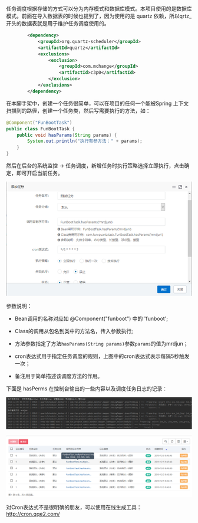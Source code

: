 任务调度根据存储的方式可以分为内存模式和数据库模式。本项目使用的是数据库模式。前面在导入数据表的时候也提到了，因为使用的是 quartz 依赖，所以qrtz_开头的数据表就是用于维护任务调度使用的。

```xml
        <dependency>
            <groupId>org.quartz-scheduler</groupId>
            <artifactId>quartz</artifactId>
            <exclusions>
                <exclusion>
                    <groupId>com.mchange</groupId>
                    <artifactId>c3p0</artifactId>
                </exclusion>
            </exclusions>
        </dependency>
```

在本脚手架中，创建一个任务很简单，可以在项目的任何一个能被Spring 上下文扫描到的路径，创建一个任务类，然后写需要执行的方法，如：

```java
@Component("FunBootTask")
public class FunBootTask {
    public void hasParams(String params) {
        System.out.println("执行有参方法：" + params);
    }
}
```

然后在后台的系统监控 -> 任务调度，新增任务时执行策略选择立即执行，点击确定，即可开启当前任务。

![qrtz-add](../assets/qrtz-add.png)

参数说明：

- Bean调用的名称对应如 @Component("funboot") 中的 'funboot';

-  Class的调用从包名到类中的方法名，传入参数执行;

- 方法参数指定了方法`hasParams(String params)`参数`params`的值为mrdjun；

- cron表达式用于指定任务调度的规则，上图中的cron表达式表示每隔5秒触发一次；

- 备注用于简单描述该调度方法的作用。

下面是 hasPerms 在控制台输出的一些内容以及调度任务日志的记录：

![quartz-run](../assets/qrtz-run.png)

![quartz-run-log](../assets/qrtz-run-log.png)

对Cron表达式不是很明确的朋友，可以使用在线生成工具：http://cron.qqe2.com/


